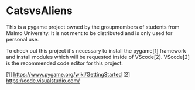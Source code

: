 # CatsvsAliens
This is a pygame project owned by the groupmembers of students from Malmo University.
It is not ment to be distributed and is only used for personal use.

To check out this project it's necessary to install the pygame[1] framework and install modules which will be requested inside of VScode[2].
VScode[2] is the recommended code editor for this project.


[1] https://www.pygame.org/wiki/GettingStarted
[2] https://code.visualstudio.com/
